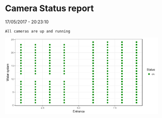 Camera Status report
================
17/05/2017 - 20:23:10

    All cameras are up and running

![](camreport_files/figure-markdown_github/unnamed-chunk-2-1.png)
